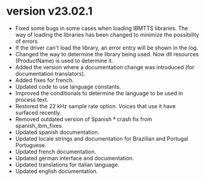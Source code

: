 # version v23.02.1

* Fixed some bugs in some cases when loading IBMTTS libraries. The way of loading the libraries has been changed to minimize the possibility of errors.
* If the driver can't load the library, an error entry will be shown in the log.
* Changed the way to determine the library being used. Now dll resources (ProductName) is used to determine it.
* Added the version where a  documentation change was introduced (for documentation translators).
* Added fixes for french.
* Updated code to use language constants.
* Improved the conditionals to determine the language to be used in process text.
* Restored the 22 kHz sample rate option. Voices that use it have surfaced recently.
* Removed outdated version of Spanish ª crash fix from spanish_ibm_fixes.
* Updated spanish documentation.
* Updated locale strings and documentation for Brazilian and Portugal Portuguese.
* Updated french documentation.
* Updated german interface and documentation.
* Updated translations for italian language.
* Updated english documentation.
